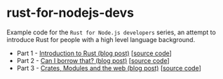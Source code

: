 # rust-for-nodejs-devs
Example code for the `Rust for Node.js developers` series, an attempt to introduce Rust for people with a high level language background.

* Part 1 - [Introduction to Rust (blog post)](http://fredrik.anderzon.se/2016/05/10/rust-for-node-developers-part-1-introduction/) [[source code](part1-introduction/)]
* Part 2 - [Can I borrow that? (blog post)](http://fredrik.anderzon.se/2016/06/17/rust-for-node-js-developers-part-2-can-i-borrow-that/) [[source code](part2-borrowing/)]
* Part 3 - [Crates, Modules and the web (blog post)](http://fredrik.anderzon.se/rust-for-node-js-developers-part-3-crates-modules-and-the-web/) [[source code](part3-web/)]
